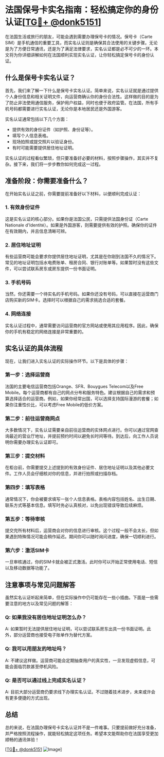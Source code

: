 # 法国保号卡实名指南：轻松搞定你的身份认证[[TG💪+ @donk5151](https://t.me/s/donk5151)]

在法国生活或旅行的朋友，可能会遇到需要办理保号卡的情况。保号卡（Carte SIM）是手机通信的重要工具，而实名认证则是确保其合法使用的关键步骤。无论是为了方便日常通讯，还是为了满足法律要求，实名认证都是必不可少的一环。本文将为你详细讲解如何在法国顺利实现实名认证，让你轻松搞定保号卡的身份认证。

## 什么是保号卡实名认证？

首先，我们来了解一下什么是保号卡实名认证。简单来说，实名认证就是通过提供个人身份信息和相关证明文件，向运营商确认你的身份合法性。这样做的目的是为了防止非法使用通信服务，保护用户权益，同时也便于政府监管。在法国，所有手机号码都需要进行实名认证，无论你是本地居民还是外国游客。

实名认证通常包括以下几个方面：
- 提供有效的身份证件（如护照、身份证等）。
- 填写个人信息表格。
- 现场拍照或提交照片以验证身份。
- 有时可能需要提供居住地址证明。

实名认证的过程看似繁琐，但只要准备好必要的材料，按照步骤操作，其实并不复杂。接下来，我们将一步步教你如何完成这一过程。

## 准备阶段：你需要准备什么？

在开始实名认证之前，你需要提前准备好以下材料，以便顺利完成认证：

### 1. 有效身份证件

这是实名认证的核心部分。如果你是法国公民，只需提供法国身份证（Carte Nationale d'Identité）。如果是外国游客，则需要提供有效的护照。确保你的证件在有效期内，并且信息清晰可辨。

### 2. 居住地址证明

有些运营商可能会要求你提供居住地址证明，尤其是在你刚到法国不久的情况下。常见的地址证明包括水电费账单、租房合同、银行对账单等。如果暂时没有这些文件，可以尝试联系房东或房东提供一份书面证明。

### 3. 手机号码

当然，你还需要一个待实名的手机号码。如果你还没有号码，可以直接在运营商门店购买新的SIM卡。选择时可以根据自己的需求挑选合适的套餐。

### 4. 网络连接

实名认证过程中，通常需要访问运营商的官方网站或使用其应用程序。因此，确保你的手机有稳定的网络连接是非常重要的。

## 实名认证的具体流程

现在，让我们进入实名认证的实际操作环节。以下是具体的步骤：

### 第一步：选择运营商

法国的主要电信运营商包括Orange、SFR、Bouygues Telecom以及Free Mobile。每个运营商都有自己的网点分布和服务特色。建议根据自己的需求和预算选择适合的运营商。例如，如果你经常出国，可以选择支持国际漫游的套餐；如果你注重性价比，可以考虑Free Mobile的低价方案。

### 第二步：前往运营商网点

大多数情况下，实名认证需要亲自前往运营商的实体网点进行。你可以通过官网查询最近的营业厅地址，并提前预约时间以避免长时间等待。到达后，向工作人员说明你需要办理实名认证即可。

### 第三步：提交材料

在柜台前，你需要提交上述提到的有效身份证件、居住地址证明以及其他必要文件。工作人员会仔细核对你的信息，并进行拍照或扫描存档。

### 第四步：填写表格

通常情况下，你会被要求填写一张个人信息表格。表格内容包括姓名、出生日期、联系方式等基本信息。填写时务必认真核对，以免出现错误导致后续麻烦。

### 第五步：等待审核

提交完所有材料后，运营商会对你的信息进行审核。这个过程一般不会太长，但如果遇到特殊情况可能会稍作延迟。期间你可以随时询问进度，确保一切顺利进行。

### 第六步：激活SIM卡

一旦审核通过，你的SIM卡就会被正式激活。此时你可以开始正常使用电话、短信以及移动数据等功能了。

## 注意事项与常见问题解答

虽然实名认证听起来简单，但在实际操作中仍可能存在一些小插曲。下面是一些需要注意的地方以及常见问题的解答：

### Q: 如果我没有居住地址证明怎么办？
A: 如果暂时无法提供居住地址证明，可以尝试联系房东出具一份书面证明。此外，部分运营商也接受电子账单作为替代方案。

### Q: 我可以用朋友的地址吗？
A: 不建议这样做。运营商可能会定期抽查用户的真实性，一旦发现虚假信息，可能会面临罚款甚至停机风险。

### Q: 是否可以通过线上完成实名认证？
A: 目前大部分运营商仍要求线下办理实名认证。不过随着技术进步，未来或许会有更多便捷的方式出现。

## 总结

总的来说，在法国办理保号卡实名认证并不是一件难事。只要提前做好充分准备，并严格按照流程操作，就能轻松搞定这项任务。希望本文能帮助你在法国享受更加顺畅的通讯体验！

[[TG💪+ @donk5151](https://t.me/s/donk5151) ![Image](https://i.postimg.cc/rwNCRYN7/Snipaste-2025-04-30-17-27-05.png)]